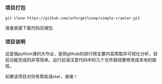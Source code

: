 ﻿### 项目打包
`git clone https://github.com/unforgetlovep/simple-crawler.git`

或者直接下载代码压缩包

### 项目说明
这是我python课的大作业，是把github的排行榜主要内容爬取并可视化分析，目前功能完成的非常简单。运行前请注意代码中的几个文件路径要修改成本地的路径。

如果该项目对你有帮助请star，谢谢！
